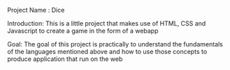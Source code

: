 Project Name : Dice 

Introduction: This is a little project that makes use  of  HTML, CSS  and Javascript to create a game in the  form of a webapp

Goal: The goal of this project is practically to understand the fundamentals of the languages mentioned above and how to use those concepts to produce application that run on the web 

